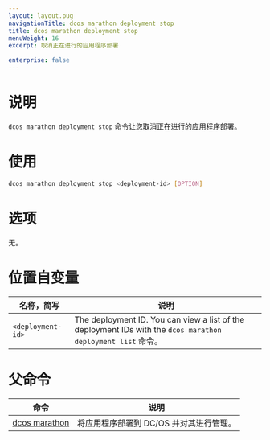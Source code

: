 ```yaml
---
layout: layout.pug
navigationTitle: dcos marathon deployment stop
title: dcos marathon deployment stop
menuWeight: 16
excerpt: 取消正在进行的应用程序部署

enterprise: false
---
```



# 说明
`dcos marathon deployment stop` 命令让您取消正在进行的应用程序部署。

# 使用

```bash
dcos marathon deployment stop <deployment-id> [OPTION]
```

# 选项

无。

# 位置自变量

| 名称，简写 | 说明 |
|---------|-------------|
| `<deployment-id>`   |   The deployment ID. You can view a list of the deployment IDs with the `dcos marathon deployment list` 命令。|

# 父命令

| 命令 | 说明 |
|---------|-------------|
| [dcos marathon](/cn/1.11/cli/command-reference/dcos-marathon/) | 将应用程序部署到 DC/OS 并对其进行管理。|


